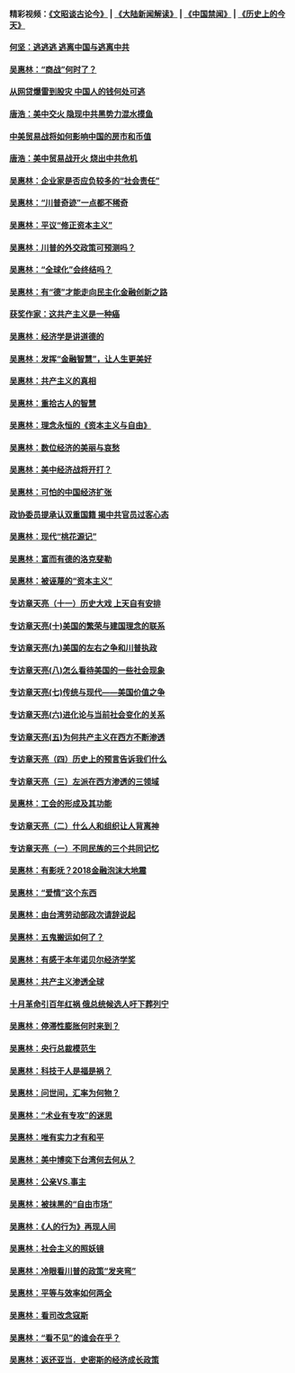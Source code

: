 #### 精彩视频：[《文昭谈古论今》](https://github.com/gfw-breaker/wenzhao/blob/master/README.md?t=11260931) | [《大陆新闻解读》](https://github.com/gfw-breaker/ntdtv-comedy/blob/master/README.md?t=11260931) | [《中国禁闻》](https://github.com/gfw-breaker/ntdtv-news/blob/master/README.md?t=11260931) | [《历史上的今天》](https://github.com/gfw-breaker/today-in-history/blob/master/README.md?t=11260931) 

#### [何坚：逃逃逃 逃离中国与逃离中共](../pages/nsc423/n10592891.md?t=11260931) 

#### [吴惠林：“商战”何时了？](../pages/nsc423/n10573558.md?t=11260931) 

#### [从网贷爆雷到股灾 中国人的钱何处可逃](../pages/nsc423/n10572800.md?t=11260931) 

#### [唐浩：美中交火 隐现中共黑势力混水摸鱼](../pages/nsc423/n10544040.md?t=11260931) 

#### [中美贸易战将如何影响中国的房市和币值](../pages/nsc423/n10543697.md?t=11260931) 

#### [唐浩：美中贸易战开火 烧出中共危机](../pages/nsc423/n10540126.md?t=11260931) 

#### [吴惠林：企业家是否应负较多的“社会责任”](../pages/nsc423/n10535022.md?t=11260931) 

#### [吴惠林：“川普奇迹”一点都不稀奇](../pages/nsc423/n10512808.md?t=11260931) 

#### [吴惠林：平议“修正资本主义”](../pages/nsc423/n10495724.md?t=11260931) 

#### [吴惠林：川普的外交政策可预测吗？](../pages/nsc423/n10462387.md?t=11260931) 

#### [吴惠林：“全球化”会终结吗？](../pages/nsc423/n10452838.md?t=11260931) 

#### [吴惠林：有“德”才能走向民主化金融创新之路](../pages/nsc423/n10432292.md?t=11260931) 

#### [获奖作家：这共产主义是一种癌](../pages/nsc423/n10431541.md?t=11260931) 

#### [吴惠林：经济学是讲道德的](../pages/nsc423/n10398014.md?t=11260931) 

#### [吴惠林：发挥“金融智慧”，让人生更美好](../pages/nsc423/n10375019.md?t=11260931) 

#### [吴惠林：共产主义的真相](../pages/nsc423/n10351394.md?t=11260931) 

#### [吴惠林：重拾古人的智慧](../pages/nsc423/n10337691.md?t=11260931) 

#### [吴惠林：理念永恒的《资本主义与自由》](../pages/nsc423/n10316274.md?t=11260931) 

#### [吴惠林：数位经济的美丽与哀愁](../pages/nsc423/n10292946.md?t=11260931) 

#### [吴惠林：美中经济战将开打？](../pages/nsc423/n10258825.md?t=11260931) 

#### [吴惠林：可怕的中国经济扩张](../pages/nsc423/n10219147.md?t=11260931) 

#### [政协委员提承认双重国籍 揭中共官员过客心态](../pages/nsc423/n10208809.md?t=11260931) 

#### [吴惠林：现代“桃花源记”](../pages/nsc423/n10185234.md?t=11260931) 

#### [吴惠林：富而有德的洛克斐勒](../pages/nsc423/n10142264.md?t=11260931) 

#### [吴惠林：被诬蔑的“资本主义”](../pages/nsc423/n10124816.md?t=11260931) 

#### [专访章天亮（十一）历史大戏 上天自有安排](../pages/nsc423/n10094905.md?t=11260931) 

#### [专访章天亮(十)美国的繁荣与建国理念的联系](../pages/nsc423/n10094899.md?t=11260931) 

#### [专访章天亮(九)美国的左右之争和川普执政](../pages/nsc423/n10094889.md?t=11260931) 

#### [专访章天亮(八)怎么看待美国的一些社会现象](../pages/nsc423/n10094857.md?t=11260931) 

#### [专访章天亮(七)传统与现代——美国价值之争](../pages/nsc423/n10093140.md?t=11260931) 

#### [专访章天亮(六)进化论与当前社会变化的关系](../pages/nsc423/n10092036.md?t=11260931) 

#### [专访章天亮(五)为何共产主义在西方不断渗透](../pages/nsc423/n10083620.md?t=11260931) 

#### [专访章天亮（四）历史上的预言告诉我们什么](../pages/nsc423/n10083606.md?t=11260931) 

#### [专访章天亮（三）左派在西方渗透的三领域](../pages/nsc423/n10081115.md?t=11260931) 

#### [吴惠林：工会的形成及其功能](../pages/nsc423/n10080633.md?t=11260931) 

#### [专访章天亮（二）什么人和组织让人背离神](../pages/nsc423/n10076637.md?t=11260931) 

#### [专访章天亮（一）不同民族的三个共同记忆](../pages/nsc423/n10074188.md?t=11260931) 

#### [吴惠林：有影呒？2018金融泡沫大地震](../pages/nsc423/n10040534.md?t=11260931) 

#### [吴惠林：“爱情”这个东西](../pages/nsc423/n10019423.md?t=11260931) 

#### [吴惠林：由台湾劳动部政次请辞说起](../pages/nsc423/n9979679.md?t=11260931) 

#### [吴惠林：五鬼搬运如何了？](../pages/nsc423/n9925338.md?t=11260931) 

#### [吴惠林：有感于本年诺贝尔经济学奖](../pages/nsc423/n9871883.md?t=11260931) 

#### [吴惠林：共产主义渗透全球](../pages/nsc423/n9812748.md?t=11260931) 

#### [十月革命引百年红祸 俄总统候选人吁下葬列宁](../pages/nsc423/n9810182.md?t=11260931) 

#### [吴惠林：停滞性膨胀何时来到？](../pages/nsc423/n9764136.md?t=11260931) 

#### [吴惠林：央行总裁模范生](../pages/nsc423/n9728134.md?t=11260931) 

#### [吴惠林：科技于人是福是祸？](../pages/nsc423/n9672982.md?t=11260931) 

#### [吴惠林：问世间，汇率为何物？](../pages/nsc423/n9621788.md?t=11260931) 

#### [吴惠林：“术业有专攻”的迷思](../pages/nsc423/n9580363.md?t=11260931) 

#### [吴惠林：唯有实力才有和平](../pages/nsc423/n9529599.md?t=11260931) 

#### [吴惠林：美中博奕下台湾何去何从？](../pages/nsc423/n9483598.md?t=11260931) 

#### [吴惠林：公亲VS.事主](../pages/nsc423/n9425637.md?t=11260931) 

#### [吴惠林：被抹黑的“自由市场”](../pages/nsc423/n9351545.md?t=11260931) 

#### [吴惠林：《人的行为》再现人间](../pages/nsc423/n9296339.md?t=11260931) 

#### [吴惠林：社会主义的照妖镜](../pages/nsc423/n9243460.md?t=11260931) 

#### [吴惠林：冷眼看川普的政策“发夹弯”](../pages/nsc423/n9120684.md?t=11260931) 

#### [吴惠林：平等与效率如何两全](../pages/nsc423/n9075430.md?t=11260931) 

#### [吴惠林：看司改念寇斯](../pages/nsc423/n9024915.md?t=11260931) 

#### [吴惠林：“看不见”的谁会在乎？](../pages/nsc423/n8977488.md?t=11260931) 

#### [吴惠林：返还亚当．史密斯的经济成长政策](../pages/nsc423/n8931896.md?t=11260931) 


